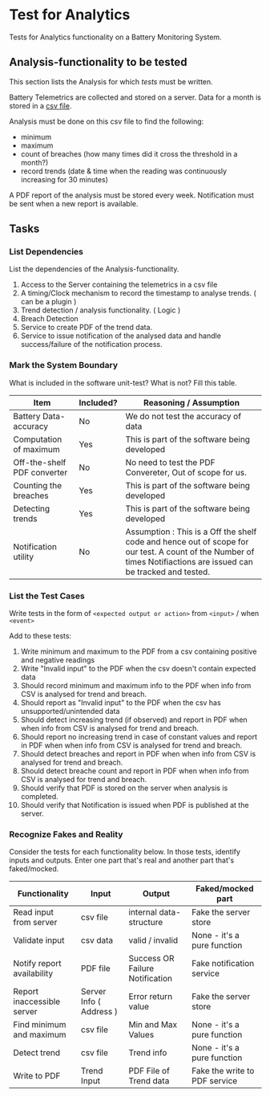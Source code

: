 # Test for Analytics

 Tests for Analytics functionality on a Battery Monitoring System.


## Analysis-functionality to be tested

This section lists the Analysis for which _tests_ must be written.

Battery Telemetrics are collected and stored on a server.
Data for a month is stored in a [csv file](https://en.wikipedia.org/wiki/Comma-separated_values).

Analysis must be done on this csv file to find the following:
- minimum
- maximum
- count of breaches (how many times did it cross the threshold in a month?)
- record trends (date & time when the reading was continuously increasing for 30 minutes)

A PDF report of the analysis must be stored every week.
Notification must be sent when a new report is available.

## Tasks

### List Dependencies

List the dependencies of the Analysis-functionality.

1. Access to the Server containing the telemetrics in a csv file
2. A timing/Clock mechanism to record the timestamp to analyse trends. ( can be a plugin ) 
3. Trend detection / analysis functionality. ( Logic ) 
4. Breach Detection
5. Service to create PDF of the trend data.
6. Service to issue notification of the analysed data and handle success/failure of the notification process.

### Mark the System Boundary

What is included in the software unit-test? What is not? Fill this table.

| Item                      | Included?     | Reasoning / Assumption
|---------------------------|---------------|---
Battery Data-accuracy       | No            | We do not test the accuracy of data
Computation of maximum      | Yes           | This is part of the software being developed
Off-the-shelf PDF converter | No            | No need to test the PDF Convereter, Out of scope for us.
Counting the breaches       |  Yes          | This is part of the software being developed
Detecting trends            |  Yes          | This is part of the software being developed
Notification utility        | No            | Assumption : This is a Off the shelf code and hence out of scope for our test. A count of the Number of times Notifiactions are issued can be tracked and tested.

### List the Test Cases

Write tests in the form of `<expected output or action>` from `<input>` / when `<event>`

Add to these tests:

1. Write minimum and maximum to the PDF from a csv containing positive and negative readings
2. Write "Invalid input" to the PDF when the csv doesn't contain expected data
3. Should record minimum and maximum info to the PDF when info from CSV is analysed for trend and breach.
4. Should report as  "Invalid input" to the PDF when the csv has unsupported/unintended data
5. Should detect increasing trend (if observed) and report in PDF when when info from CSV is analysed for trend and breach.
6. Should report no increasing trend in case of constant values  and report in PDF when when info from CSV is analysed for trend and breach.
7. Should detect breaches and report in PDF when when info from CSV is analysed for trend and breach.
8. Should detect breache count and report in PDF when when info from CSV is analysed for trend and breach.
9. Should verify that PDF is stored on the server when analysis is completed.
10. Should verify that Notification is issued when PDF is published at the server.


### Recognize Fakes and Reality

Consider the tests for each functionality below.
In those tests, identify inputs and outputs.
Enter one part that's real and another part that's faked/mocked.

| Functionality            | Input        | Output                      | Faked/mocked part
|--------------------------|--------------|-----------------------------|---
Read input from server     | csv file     | internal data-structure     | Fake the server store
Validate input             | csv data     | valid / invalid             | None - it's a pure function
Notify report availability | PDF file  | Success OR Failure Notification              | Fake notification service
Report inaccessible server | Server Info ( Address ) | Error return value               | Fake the server store
Find minimum and maximum   | csv file      | Min and Max Values               | None - it's a pure function
Detect trend               | csv file      |Trend info              | None - it's a pure function
Write to PDF               | Trend Input | PDF File of Trend data              | Fake the write to PDF service
